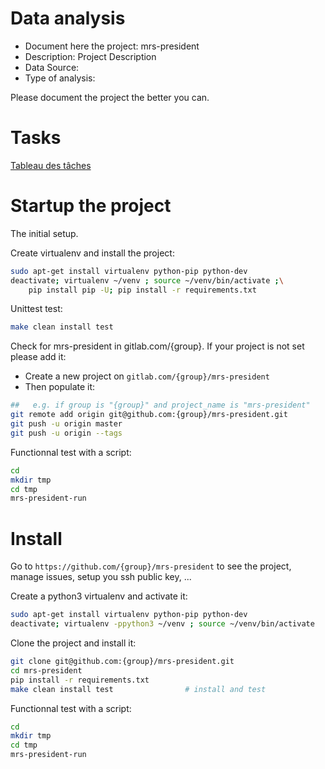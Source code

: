 # Data analysis
- Document here the project: mrs-president
- Description: Project Description
- Data Source:
- Type of analysis:

Please document the project the better you can.

# Tasks

[Tableau des tâches](https://github.com/VincentLandreau/mrs-president/projects/1)

# Startup the project

The initial setup.

Create virtualenv and install the project:
```bash
sudo apt-get install virtualenv python-pip python-dev
deactivate; virtualenv ~/venv ; source ~/venv/bin/activate ;\
    pip install pip -U; pip install -r requirements.txt
```

Unittest test:
```bash
make clean install test
```

Check for mrs-president in gitlab.com/{group}.
If your project is not set please add it:

- Create a new project on `gitlab.com/{group}/mrs-president`
- Then populate it:

```bash
##   e.g. if group is "{group}" and project_name is "mrs-president"
git remote add origin git@github.com:{group}/mrs-president.git
git push -u origin master
git push -u origin --tags
```

Functionnal test with a script:

```bash
cd
mkdir tmp
cd tmp
mrs-president-run
```

# Install

Go to `https://github.com/{group}/mrs-president` to see the project, manage issues,
setup you ssh public key, ...

Create a python3 virtualenv and activate it:

```bash
sudo apt-get install virtualenv python-pip python-dev
deactivate; virtualenv -ppython3 ~/venv ; source ~/venv/bin/activate
```

Clone the project and install it:

```bash
git clone git@github.com:{group}/mrs-president.git
cd mrs-president
pip install -r requirements.txt
make clean install test                # install and test
```
Functionnal test with a script:

```bash
cd
mkdir tmp
cd tmp
mrs-president-run
```
